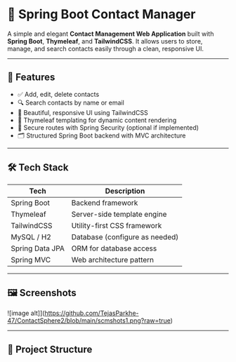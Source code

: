 # 📇 Spring Boot Contact Manager

A simple and elegant **Contact Management Web Application** built with **Spring Boot**, **Thymeleaf**, and **TailwindCSS**. It allows users to store, manage, and search contacts easily through a clean, responsive UI.

---

## 🚀 Features

- ✅ Add, edit, delete contacts
- 🔍 Search contacts by name or email
- 🎨 Beautiful, responsive UI using TailwindCSS
- 🌿 Thymeleaf templating for dynamic content rendering
- 🔐 Secure routes with Spring Security (optional if implemented)
- 🗂️ Structured Spring Boot backend with MVC architecture

---

## 🛠 Tech Stack

| Tech         | Description                  |
|--------------|------------------------------|
| Spring Boot  | Backend framework            |
| Thymeleaf    | Server-side template engine  |
| TailwindCSS  | Utility-first CSS framework  |
| MySQL / H2   | Database (configure as needed) |
| Spring Data JPA | ORM for database access  |
| Spring MVC   | Web architecture pattern     |

---

## 🖼️ Screenshots

![image alt]](https://github.com/TejasParkhe-47/ContactSphere2/blob/main/scmshots1.png?raw=true)


---

## 📂 Project Structure

